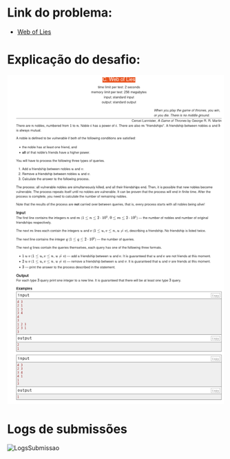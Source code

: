 # Link do problema:

- [Web of Lies](https://codeforces.com/contest/1549/problem/C)

# Explicação do desafio:

![Simple Molecules](./assets/WebOfLies.png)

# Logs de submissões

![LogsSubmissao](./assets/)